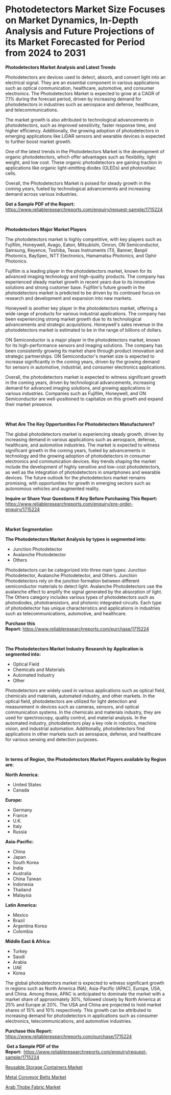 <p><h1>Photodetectors Market Size Focuses on Market Dynamics, In-Depth Analysis and Future Projections of its Market Forecasted for Period from 2024 to 2031</h1></p><p><strong>Photodetectors Market Analysis and Latest Trends</strong></p>
<p><p>Photodetectors are devices used to detect, absorb, and convert light into an electrical signal. They are an essential component in various applications such as optical communication, healthcare, automotive, and consumer electronics. The Photodetectors Market is expected to grow at a CAGR of 7.1% during the forecast period, driven by increasing demand for photodetectors in industries such as aerospace and defense, healthcare, and telecommunications.</p><p>The market growth is also attributed to technological advancements in photodetectors, such as improved sensitivity, faster response time, and higher efficiency. Additionally, the growing adoption of photodetectors in emerging applications like LiDAR sensors and wearable devices is expected to further boost market growth.</p><p>One of the latest trends in the Photodetectors Market is the development of organic photodetectors, which offer advantages such as flexibility, light weight, and low cost. These organic photodetectors are gaining traction in applications like organic light-emitting diodes (OLEDs) and photovoltaic cells.</p><p>Overall, the Photodetectors Market is poised for steady growth in the coming years, fueled by technological advancements and increasing demand across various industries.</p></p>
<p><strong>Get a Sample PDF of the Report:&nbsp;</strong> <a href="https://www.reliableresearchreports.com/enquiry/request-sample/1715224">https://www.reliableresearchreports.com/enquiry/request-sample/1715224</a></p>
<p>&nbsp;</p>
<p><strong>Photodetectors Major Market Players</strong></p>
<p><p>The photodetectors market is highly competitive, with key players such as Fujifilm, Honeywell, Avago, Eaton, Mitsubishi, Omron, ON Semiconductor, Samsung, Keyence, Toshiba, Texas Instruments (TI), Banner, Banpil Photonics, BaySpec, NTT Electronics, Hamamatsu Photonics, and Ophir Photonics.</p><p>Fujifilm is a leading player in the photodetectors market, known for its advanced imaging technology and high-quality products. The company has experienced steady market growth in recent years due to its innovative solutions and strong customer base. Fujifilm's future growth in the photodetectors market is predicted to be driven by its continued focus on research and development and expansion into new markets.</p><p>Honeywell is another key player in the photodetectors market, offering a wide range of products for various industrial applications. The company has been experiencing strong market growth due to its technological advancements and strategic acquisitions. Honeywell's sales revenue in the photodetectors market is estimated to be in the range of billions of dollars.</p><p>ON Semiconductor is a major player in the photodetectors market, known for its high-performance sensors and imaging solutions. The company has been consistently growing its market share through product innovation and strategic partnerships. ON Semiconductor's market size is expected to increase significantly in the coming years, driven by the growing demand for sensors in automotive, industrial, and consumer electronics applications.</p><p>Overall, the photodetectors market is expected to witness significant growth in the coming years, driven by technological advancements, increasing demand for advanced imaging solutions, and growing applications in various industries. Companies such as Fujifilm, Honeywell, and ON Semiconductor are well-positioned to capitalize on this growth and expand their market presence.</p></p>
<p>&nbsp;</p>
<p><strong>What Are The Key Opportunities For Photodetectors Manufacturers?</strong></p>
<p><p>The global photodetectors market is experiencing steady growth, driven by increasing demand in various applications such as aerospace, defense, healthcare, and automotive industries. The market is expected to witness significant growth in the coming years, fueled by advancements in technology and the growing adoption of photodetectors in consumer electronics and communication devices. Key trends shaping the market include the development of highly sensitive and low-cost photodetectors, as well as the integration of photodetectors in smartphones and wearable devices. The future outlook for the photodetectors market remains promising, with opportunities for growth in emerging sectors such as autonomous vehicles and augmented reality.</p></p>
<p><strong>Inquire or Share Your Questions If Any Before Purchasing This Report:</strong> <a href="https://www.reliableresearchreports.com/enquiry/pre-order-enquiry/1715224">https://www.reliableresearchreports.com/enquiry/pre-order-enquiry/1715224</a></p>
<p>&nbsp;</p>
<p><strong>Market Segmentation</strong></p>
<p><strong>The Photodetectors Market Analysis by types is segmented into:</strong></p>
<p><ul><li>Junction Photodetector</li><li>Avalanche Photodetector</li><li>Others</li></ul></p>
<p><p>Photodetectors can be categorized into three main types: Junction Photodetector, Avalanche Photodetector, and Others. Junction Photodetectors rely on the junction formation between different semiconductor materials to detect light. Avalanche Photodetectors use the avalanche effect to amplify the signal generated by the absorption of light. The Others category includes various types of photodetectors such as photodiodes, phototransistors, and photonic integrated circuits. Each type of photodetector has unique characteristics and applications in industries such as telecommunications, automotive, and healthcare.</p></p>
<p><strong>Purchase this Report:&nbsp;</strong><a href="https://www.reliableresearchreports.com/purchase/1715224">https://www.reliableresearchreports.com/purchase/1715224</a></p>
<p>&nbsp;</p>
<p><strong>The Photodetectors Market Industry Research by Application is segmented into:</strong></p>
<p><ul><li>Optical Field</li><li>Chemicals and Materials</li><li>Automated Industry</li><li>Other</li></ul></p>
<p><p>Photodetectors are widely used in various applications such as optical field, chemicals and materials, automated industry, and other markets. In the optical field, photodetectors are utilized for light detection and measurement in devices such as cameras, sensors, and optical communication systems. In the chemicals and materials industry, they are used for spectroscopy, quality control, and material analysis. In the automated industry, photodetectors play a key role in robotics, machine vision, and industrial automation. Additionally, photodetectors find applications in other markets such as aerospace, defense, and healthcare for various sensing and detection purposes.</p></p>
<p>&nbsp;</p>
<p><strong>In terms of Region, the Photodetectors Market Players available by Region are:</strong></p>
<p>
    <p> <strong> North America: </strong>
        <ul>
            <li>United States</li>
            <li>Canada</li>
        </ul>
        </p> 
    <p> <strong> Europe: </strong>
        <ul>
            <li>Germany</li>
            <li>France</li>
            <li>U.K.</li>
            <li>Italy</li>
            <li>Russia</li>
        </ul>
        </p> 
    <p> <strong> Asia-Pacific: </strong>
        <ul>
            <li>China</li>
            <li>Japan</li>
            <li>South Korea</li>
            <li>India</li>
            <li>Australia</li>
            <li>China Taiwan</li>
            <li>Indonesia</li>
            <li>Thailand</li>
            <li>Malaysia</li>
        </ul>
        </p> 
    <p> <strong> Latin America: </strong>
        <ul>
            <li>Mexico</li>
            <li>Brazil</li>
            <li>Argentina Korea</li>
            <li>Colombia</li>
        </ul>
        </p> 
    <p> <strong> Middle East & Africa: </strong>
        <ul>
            <li>Turkey</li>
            <li>Saudi</li>
            <li>Arabia</li>
            <li>UAE</li>
            <li>Korea</li>
        </ul>
    </p>
    </p>
<p><p>The global photodetectors market is expected to witness significant growth in regions such as North America (NA), Asia-Pacific (APAC), Europe, USA, and China. Among these, APAC is anticipated to dominate the market with a market share of approximately 30%, followed closely by North America at 25% and Europe at 20%. The USA and China are projected to hold market shares of 15% and 10% respectively. This growth can be attributed to increasing demand for photodetectors in applications such as consumer electronics, telecommunications, and automotive industries.</p></p>
<p><strong>Purchase this Report: </strong><a href="https://www.reliableresearchreports.com/purchase/1715224">https://www.reliableresearchreports.com/purchase/1715224</a></p>
<p>&nbsp;<strong>Get a Sample PDF of the Report:&nbsp;&nbsp;</strong><a href="https://www.reliableresearchreports.com/enquiry/request-sample/1715224">https://www.reliableresearchreports.com/enquiry/request-sample/1715224</a></p>
<p><strong></strong></p>
<p><p><a href="https://nifty-kite-d51.notion.site/Reusable-Storage-Containers-Market-Centers-on-Aspects-such-as-Market-Growth-Market-Share-Market-Op-19dc08db47784a86a480f3cc5382a74d">Reusable Storage Containers Market</a></p><p><a href="https://view.publitas.com/reportprime-1/metal-conveyor-belts-market-size-reflecting-a-forecast-till-2031-market-by-type-by-application-and-by-geography/">Metal Conveyor Belts Market</a></p><p><a href="https://five-trouble-98a.notion.site/Arab-Thobe-Fabric-Market-Insights-Market-Players-and-Forecast-Till-2031-bbc4ba33e2c840b99864920b0e4a232e">Arab Thobe Fabric Market</a></p></p>